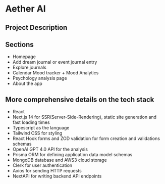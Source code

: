 # Aether AI

## Project Description 


## Sections
- Homepage
- Add dream journal or event journal entry
- Explore journals
- Calendar Mood tracker + Mood Analytics
- Psychology analysis page
- About the app

## More comprehensive details on the tech stack
- React
- Next.js 14 for SSR(Server-Side-Rendering), static site generation and fast loading times
- Typescript as the language
- Tailwind CSS for styling
- React Hook forms and ZOD validation for form creation and validations schemas
- OpenAI GPT 4.0 API for the analysis
- Prisma ORM for defining application data model schemas
- MongoDB database and AWS3 cloud storage
- Clerk for user authentication
- Axios for sending HTTP requests
- NextAPI for writing backend API endpoints
